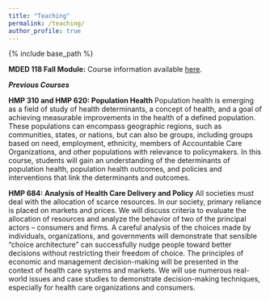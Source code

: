 ```yaml
---
title: "Teaching"
permalink: /teaching/
author_profile: true
---
```


{% include base_path %}

<b>MDED 118 Fall Module:</b> Course information available <a href="https://geiselmed.dartmouth.edu/md-program/curriculum-overview/patients-and-populations/">here</a>.


<i><strong>Previous Courses</strong></i>

<b>HMP 310 and HMP 620: Population Health</b> Population health is emerging as a field of study of health determinants, a concept of health, and a goal of achieving measurable improvements in the health of a defined population. These populations can encompass geographic regions, such as communities, states, or nations, but can also be groups, including groups based on need, employment, ethnicity, members of Accountable Care Organizations, and other populations with relevance to policymakers. In this course, students will gain an understanding of the determinants of population health, population health outcomes, and policies and interventions that link the determinants and outcomes. 

<b>HMP 684: Analysis of Health Care Delivery and Policy</b> All societies must deal with the allocation of scarce resources. In our society, primary reliance is placed on markets and prices. We will discuss criteria to evaluate the allocation of resources and analyze the behavior of two of the principal actors – consumers and firms. A careful analysis of the choices made by individuals, organizations, and governments will demonstrate that sensible “choice architecture” can successfully nudge people toward better decisions without restricting their freedom of choice. The principles of economic and management decision-making will be presented in the context of health care systems and markets. We will use numerous real-world issues and case studies to demonstrate decision-making techniques, especially for health care organizations and consumers.
